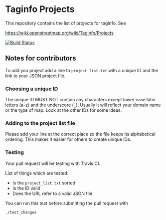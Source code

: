 
# Taginfo Projects

This repository contains the list of projects for taginfo. See

https://wiki.openstreetmap.org/wiki/Taginfo/Projects

[![Build Status](https://secure.travis-ci.org/taginfo/taginfo-projects.png)](https://travis-ci.org/taginfo/taginfo-projects)


## Notes for contributors

To add you project add a line to `project_list.txt` with a unique ID and the
link to your JSON project file.

### Choosing a unique ID

The unique ID MUST NOT contain any characters except lower case latin letters
(a-z) and the underscore (`_`). Usually it will reflect your domain name or the
type of map. Look at the other IDs for some ideas.

### Adding to the project list file

Please add your line at the correct place so the file keeps its alphabetical
ordering. This makes it easier for others to create unique IDs.

### Testing

Your pull request will be testing with Travis CI.

List of things which are tested:

* Is the `project_list.txt` sorted
* Is the ID valid
* Does the URL refer to a valid JSON file

You can run this test before submitting the pull request with

    ./test_changes

